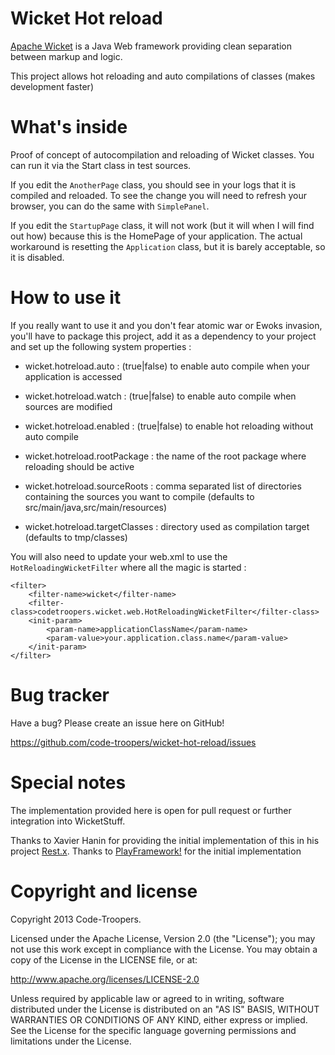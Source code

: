# Wicket Hot reload

[Apache Wicket](http://wicket.apache.org) is a Java Web framework providing clean separation between markup and logic.

This project allows hot reloading and auto compilations of classes (makes development faster)

# What's inside

Proof of concept of autocompilation and reloading of Wicket classes. You can run it via the Start class in test sources. 

If you edit the `AnotherPage` class, you should see in your logs that it is compiled and reloaded. 
To see the change you will need to refresh your browser, you can do the same with `SimplePanel`.

If you edit the `StartupPage` class, it will not work (but it will when I will find out how) because this is the HomePage of your application.
The actual workaround is resetting the `Application` class, but it is barely acceptable, so it is disabled.

# How to use it

If you really want to use it and you don't fear atomic war or Ewoks invasion, you'll have to package this project, 
add it as a dependency to your project and set up the following system properties :

  * wicket.hotreload.auto : (true|false) to enable auto compile when your application is accessed
  
  * wicket.hotreload.watch : (true|false) to enable auto compile when sources are modified
  
  * wicket.hotreload.enabled : (true|false) to enable hot reloading without auto compile
  
  * wicket.hotreload.rootPackage : the name of the root package where reloading should be active
  
  * wicket.hotreload.sourceRoots : comma separated list of directories containing the sources you want to compile (defaults to src/main/java,src/main/resources)
  
  * wicket.hotreload.targetClasses : directory used as compilation target (defaults to tmp/classes)
  

You will also need to update your web.xml to use the `HotReloadingWicketFilter` where all the magic is started :

    <filter>
        <filter-name>wicket</filter-name>
        <filter-class>codetroopers.wicket.web.HotReloadingWicketFilter</filter-class>
        <init-param>
            <param-name>applicationClassName</param-name>
            <param-value>your.application.class.name</param-value>
        </init-param>
    </filter>
    
# Bug tracker

Have a bug? Please create an issue here on GitHub!

https://github.com/code-troopers/wicket-hot-reload/issues


# Special notes

The implementation provided here is open for pull request or further integration into WicketStuff.

Thanks to Xavier Hanin for providing the initial implementation of this in his project [Rest.x](http://restx.io).
Thanks to [PlayFramework!](http://playframework.org) for the initial implementation

# Copyright and license

Copyright 2013 Code-Troopers.

Licensed under the Apache License, Version 2.0 (the "License");
you may not use this work except in compliance with the License.
You may obtain a copy of the License in the LICENSE file, or at:

   http://www.apache.org/licenses/LICENSE-2.0

Unless required by applicable law or agreed to in writing, software
distributed under the License is distributed on an "AS IS" BASIS,
WITHOUT WARRANTIES OR CONDITIONS OF ANY KIND, either express or implied.
See the License for the specific language governing permissions and
limitations under the License.
